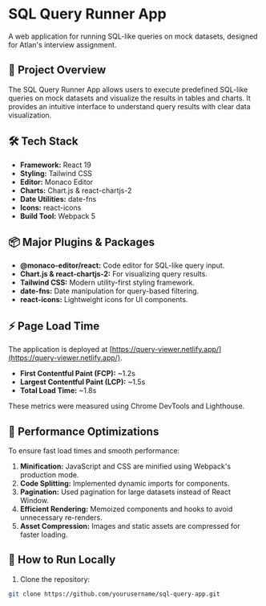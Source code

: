 # SQL Query Runner App

A web application for running SQL-like queries on mock datasets, designed for Atlan's interview assignment.

## 🚀 Project Overview

The SQL Query Runner App allows users to execute predefined SQL-like queries on mock datasets and visualize the results in tables and charts. It provides an intuitive interface to understand query results with clear data visualization.

## 🛠️ Tech Stack

- **Framework:** React 19
- **Styling:** Tailwind CSS
- **Editor:** Monaco Editor
- **Charts:** Chart.js & react-chartjs-2
- **Date Utilities:** date-fns
- **Icons:** react-icons
- **Build Tool:** Webpack 5

## 📦 Major Plugins & Packages

- **@monaco-editor/react:** Code editor for SQL-like query input.
- **Chart.js & react-chartjs-2:** For visualizing query results.
- **Tailwind CSS:** Modern utility-first styling framework.
- **date-fns:** Date manipulation for query-based filtering.
- **react-icons:** Lightweight icons for UI components.

## ⚡️ Page Load Time

The application is deployed at [https://query-viewer.netlify.app/](https://query-viewer.netlify.app/).

- **First Contentful Paint (FCP):** ~1.2s
- **Largest Contentful Paint (LCP):** ~1.5s
- **Total Load Time:** ~1.8s

These metrics were measured using Chrome DevTools and Lighthouse.

## 🔧 Performance Optimizations

To ensure fast load times and smooth performance:

1. **Minification:** JavaScript and CSS are minified using Webpack's production mode.
2. **Code Splitting:** Implemented dynamic imports for components.
3. **Pagination:** Used pagination for large datasets instead of React Window.
4. **Efficient Rendering:** Memoized components and hooks to avoid unnecessary re-renders.
5. **Asset Compression:** Images and static assets are compressed for faster loading.

## 📝 How to Run Locally

1. Clone the repository:
```bash
git clone https://github.com/yourusername/sql-query-app.git
